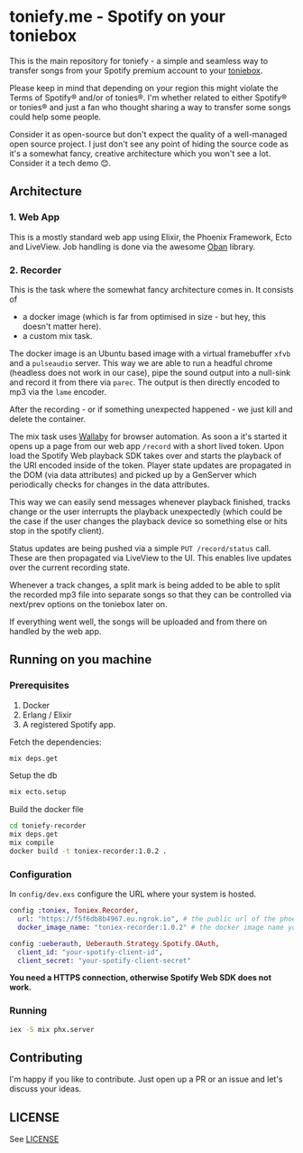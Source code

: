 # toniefy.me - Spotify on your toniebox

This is the main repository for toniefy - a simple and seamless
way to transfer songs from your Spotify premium account to your [toniebox](https://tonies.com).

Please keep in mind that depending on your region this might violate the Terms of Spotify® and/or of tonies®.
I'm whether related to either Spotify® or tonies® and just a fan who thought sharing a way to transfer some songs
could help some people.

Consider it as open-source but don't expect the quality of a well-managed open source project.
I just don't see any point of hiding the source code as it's a somewhat fancy, creative architecture
which you won't see a lot. Consider it a tech demo 😊.

## Architecture

### 1. Web App

This is a mostly standard web app using Elixir, the Phoenix Framework, Ecto and LiveView.
Job handling is done via the awesome [Oban](https://github.com/sorentwo/oban) library.

### 2. Recorder

This is the task where the somewhat fancy architecture comes in. It consists of

* a docker image (which is far from optimised in size - but hey, this doesn't matter here).
* a custom mix task.

The docker image is an Ubuntu based image with a virtual framebuffer `xfvb` and a `pulseaudio` server.
This way we are able to run a headful chrome (headless does not work in our case), pipe
the sound output into a null-sink and record it from there via `parec`. The output is then directly
encoded to mp3 via the `lame` encoder.

After the recording - or if something unexpected happened - we just kill and delete the container.

The mix task uses [Wallaby](https://github.com/elixir-wallaby/wallaby) for browser automation.
As soon a it's started it opens up a page from our web app `/record` with a short lived token.
Upon load the Spotify Web playback SDK takes over and starts the playback of the URI encoded inside of the
token. Player state updates are propagated in the DOM (via data attributes) and picked up
by a GenServer which periodically checks for changes in the data attributes.

This way we can easily send messages whenever playback finished, tracks change or the user
interrupts the playback unexpectedly (which could be the case if the user changes the playback
device so something else or hits stop in the spotify client).

Status updates are being pushed via a simple `PUT /record/status` call. These are then propagated
via LiveView to the UI. This enables live updates over the current recording state.

Whenever a track changes, a split mark is being added to be able to split the recorded mp3 file
into separate songs so that they can be controlled via next/prev options on the toniebox later on.

If everything went well, the songs will be uploaded and from there on handled by the web app.

## Running on you machine

### Prerequisites

1. Docker
2. Erlang / Elixir
3. A registered Spotify app.

Fetch the dependencies:

```bash
mix deps.get
```

Setup the db

```bash
mix ecto.setup
```

Build the docker file

```bash
cd toniefy-recorder
mix deps.get
mix compile
docker build -t toniex-recorder:1.0.2 .
```

### Configuration

In `config/dev.exs` configure the URL where your system is hosted.

```elixir
config :toniex, Toniex.Recorder,
  url: "https://f5f6db8b4967.eu.ngrok.io", # the public url of the phoenix server
  docker_image_name: "toniex-recorder:1.0.2" # the docker image name you built

config :ueberauth, Ueberauth.Strategy.Spotify.OAuth,
  client_id: "your-spotify-client-id",
  client_secret: "your-spotify-client-secret"
```

**You need a HTTPS connection, otherwise Spotify Web SDK does not work.**

### Running

```bash
iex -S mix phx.server
```

## Contributing

I'm happy if you like to contribute. Just open up a PR or an issue and let's discuss your ideas.

## LICENSE

See [LICENSE](https://github.com/benvp/toniefy/blob/main/LICENSE)
